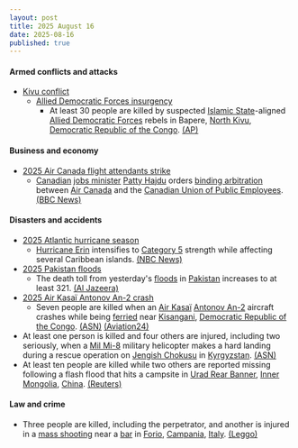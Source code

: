 ```yaml
---
layout: post
title: 2025 August 16
date: 2025-08-16
published: true
---
```



#### Armed conflicts and attacks

* [Kivu conflict](https://en.wikipedia.org/wiki/Kivu_conflict "Kivu conflict")
  * [Allied Democratic Forces insurgency](https://en.wikipedia.org/wiki/Allied_Democratic_Forces_insurgency "Allied Democratic Forces insurgency")
    * At least 30 people are killed by suspected [Islamic State](https://en.wikipedia.org/wiki/Islamic_State "Islamic State")-aligned [Allied Democratic Forces](https://en.wikipedia.org/wiki/Allied_Democratic_Forces "Allied Democratic Forces") rebels in Bapere, [North Kivu](https://en.wikipedia.org/wiki/North_Kivu "North Kivu"), [Democratic Republic of the Congo](https://en.wikipedia.org/wiki/Democratic_Republic_of_the_Congo "Democratic Republic of the Congo"). [(AP)](https://apnews.com/article/congo-islamist-rebels-adf-bapere-ca64cc6e3c04221e80998268fa94932c)

#### Business and economy

* [2025 Air Canada flight attendants strike](https://en.wikipedia.org/wiki/2025_Air_Canada_flight_attendants_strike "2025 Air Canada flight attendants strike")
  * [Canadian](https://en.wikipedia.org/wiki/Canada "Canada") [jobs minister](https://en.wikipedia.org/wiki/Minister_of_Jobs_and_Families "Minister of Jobs and Families") [Patty Hajdu](https://en.wikipedia.org/wiki/Patty_Hajdu "Patty Hajdu") orders [binding arbitration](https://en.wikipedia.org/wiki/Binding_arbitration "Binding arbitration") between [Air Canada](https://en.wikipedia.org/wiki/Air_Canada "Air Canada") and the [Canadian Union of Public Employees](https://en.wikipedia.org/wiki/Canadian_Union_of_Public_Employees "Canadian Union of Public Employees"). [(BBC News)](https://www.bbc.com/news/articles/cwyex8489gno)

#### Disasters and accidents

* [2025 Atlantic hurricane season](https://en.wikipedia.org/wiki/2025_Atlantic_hurricane_season "2025 Atlantic hurricane season")
  * [Hurricane Erin](https://en.wikipedia.org/wiki/Hurricane_Erin_%282025%29 "Hurricane Erin (2025)") intensifies to [Category 5](https://en.wikipedia.org/wiki/Category_5_Hurricane "Category 5 Hurricane") strength while affecting several Caribbean islands. [(NBC News)](https://www.nbcnews.com/weather/hurricanes/hurricane-erin-strengthens-category-2-storm-approaches-northeast-carib-rcna225341)
* [2025 Pakistan floods](https://en.wikipedia.org/wiki/2025_Pakistan_floods "2025 Pakistan floods")
  * The death toll from yesterday's [floods](https://en.wikipedia.org/wiki/Flood "Flood") in [Pakistan](https://en.wikipedia.org/wiki/Pakistan "Pakistan") increases to at least 321. [(Al Jazeera)](https://www.aljazeera.com/news/2025/8/15/more-than-160-people-killed-in-pakistan-in-heavy-rains-flash-floods)
* [2025 Air Kasaï Antonov An-2 crash](https://en.wikipedia.org/wiki/2025_Air_Kasa%C3%AF_Antonov_An-2_crash "2025 Air Kasaï Antonov An-2 crash")
  * Seven people are killed when an [Air Kasaï](https://en.wikipedia.org/wiki/Air_Kasa%C3%AF "Air Kasaï") [Antonov An-2](https://en.wikipedia.org/wiki/Antonov_An-2 "Antonov An-2") aircraft crashes while being [ferried](https://en.wikipedia.org/wiki/Ferry_flying "Ferry flying") near [Kisangani](https://en.wikipedia.org/wiki/Kisangani "Kisangani"), [Democratic Republic of the Congo](https://en.wikipedia.org/wiki/Democratic_Republic_of_the_Congo "Democratic Republic of the Congo"). [(ASN)](https://asn.flightsafety.org/wikibase/538197) [(Aviation24)](https://www.aviation24.be/miscellaneous/accidents/tragic-antonov-an-2-crash-near-kisangani-drcongo-claims-all-lives-onboard/)
* At least one person is killed and four others are injured, including two seriously, when a [Mil Mi-8](https://en.wikipedia.org/wiki/Mil_Mi-8 "Mil Mi-8") military helicopter makes a hard landing during a rescue operation on [Jengish Chokusu](https://en.wikipedia.org/wiki/Jengish_Chokusu "Jengish Chokusu") in [Kyrgyzstan](https://en.wikipedia.org/wiki/Kyrgyzstan "Kyrgyzstan"). [(ASN)](https://asn.flightsafety.org/wikibase/538204)
* At least ten people are killed while two others are reported missing following a flash flood that hits a campsite in [Urad Rear Banner](https://en.wikipedia.org/wiki/Urad_Rear_Banner "Urad Rear Banner"), [Inner Mongolia](https://en.wikipedia.org/wiki/Inner_Mongolia "Inner Mongolia"), [China](https://en.wikipedia.org/wiki/China "China"). [(Reuters)](https://www.reuters.com/sustainability/climate-energy/northern-china-flash-flood-kills-10-xinhua-reports-2025-08-17/)

#### Law and crime

* Three people are killed, including the perpetrator, and another is injured in a [mass shooting](https://en.wikipedia.org/wiki/Mass_shooting "Mass shooting") near a [bar](https://en.wikipedia.org/wiki/Bar_%28establishment%29 "Bar (establishment)") in [Forio](https://en.wikipedia.org/wiki/Forio "Forio"), [Campania](https://en.wikipedia.org/wiki/Campania "Campania"), [Italy](https://en.wikipedia.org/wiki/Italy "Italy"). [(Leggo)](https://www.leggo.it/italia/cronache/sparatoria_bar_ischia_morti_feriti_chi_sono_oggi_16_8_2025-9015293.html)
